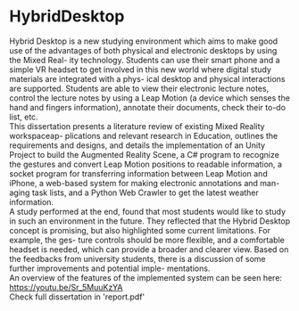 # HybridDesktop
Hybrid Desktop is a new studying environment which aims to make good use of the advantages of both physical and electronic desktops by using the Mixed Real- ity technology. Students can use their smart phone and a simple VR headset to get involved in this new world where digital study materials are integrated with a phys- ical desktop and physical interactions are supported. Students are able to view their electronic lecture notes, control the lecture notes by using a Leap Motion (a device which senses the hand and fingers information), annotate their documents, check their to-do list, etc.<br/>
This dissertation presents a literature review of existing Mixed Reality workspaceap- plications and relevant research in Education, outlines the requirements and designs, and details the implementation of an Unity Project to build the Augmented Reality Scene, a C# program to recognize the gestures and convert Leap Motion positions to readable information, a socket program for transferring information between Leap Motion and iPhone, a web-based system for making electronic annotations and man- aging task lists, and a Python Web Crawler to get the latest weather information.<br/>
A study performed at the end, found that most students would like to study in such an environment in the future. They reflected that the Hybrid Desktop concept is promising, but also highlighted some current limitations. For example, the ges- ture controls should be more flexible, and a comfortable headset is needed, which can provide a broader and clearer view. Based on the feedbacks from university students, there is a discussion of some further improvements and potential imple- mentations.<br/>
An overview of the features of the implemented system can be seen here:<br/>
https://youtu.be/Sr_5MuuKzYA
<br/>
Check full dissertation in 'report.pdf'
